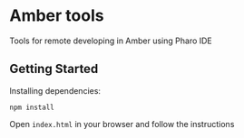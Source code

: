 # Amber tools

Tools for remote developing in Amber using Pharo IDE

## Getting Started

Installing dependencies:

```
npm install
```

Open `index.html` in your browser and follow the instructions

